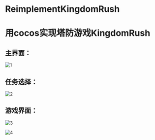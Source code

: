 # ReimplementKingdomRush
用cocos实现塔防游戏KingdomRush<br>
=====

主界面：<br>
----
![1](https://github.com/marcush1022/RemakeKingdomRush/blob/master/main.PNG)

任务选择：<br>
----
![2](https://github.com/marcush1022/RemakeKingdomRush/blob/master/2.PNG)

游戏界面：<br>
----
![3](https://github.com/marcush1022/RemakeKingdomRush/blob/master/23.PNG)

![4](https://github.com/marcush1022/RemakeKingdomRush/blob/master/LC.PNG)
